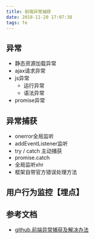 ```yaml
---
title: 前端异常捕获
date: 2018-11-20 17:07:38
tags: fe
---
```


## 异常
- 静态资源加载异常
- ajax请求异常
- js异常
    - 运行异常
    - 语法异常
- promise异常

## 异常捕获
- onerror全局监听
- addEventListener监听
- try / catch 主动捕获
- promise.catch
- 全局监听xhr
- 框架自带官方错误处理方法

## 用户行为监控【埋点】

## 参考文档
- [github.前端异常捕获及解决办法](https://github.com/RicardoCao-Biker/Front-End-Monitoring/blob/master/BasicKnowledge.md)